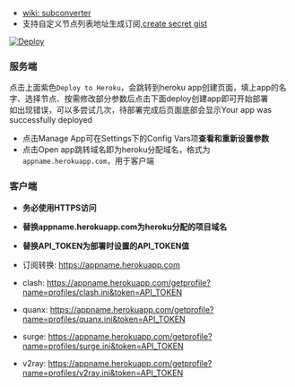 * [wiki: subconverter](https://github.com/tindy2013/subconverter)  
* 支持自定义节点列表地址生成订阅,[create secret gist](https://gist.github.com/)  
  
[![Deploy](https://www.herokucdn.com/deploy/button.png)](https://dashboard.heroku.com/new?template=https://github.com/mixool/subconverterku)  
  
### 服务端
点击上面紫色`Deploy to Heroku`，会跳转到heroku app创建页面，填上app的名字、选择节点、按需修改部分参数后点击下面deploy创建app即可开始部署  
如出现错误，可以多尝试几次，待部署完成后页面底部会显示Your app was successfully deployed  
  * 点击Manage App可在Settings下的Config Vars项**查看和重新设置参数**  
  * 点击Open app跳转域名即为heroku分配域名，格式为`appname.herokuapp.com`，用于客户端  
  
### 客户端
* **务必使用HTTPS访问**  
* **替换appname.herokuapp.com为heroku分配的项目域名**  
* **替换API_TOKEN为部署时设置的API_TOKEN值**  
  
* 订阅转换: https://appname.herokuapp.com
* clash: https://appname.herokuapp.com/getprofile?name=profiles/clash.ini&token=API_TOKEN
* quanx: https://appname.herokuapp.com/getprofile?name=profiles/quanx.ini&token=API_TOKEN
* surge: https://appname.herokuapp.com/getprofile?name=profiles/surge.ini&token=API_TOKEN
* v2ray: https://appname.herokuapp.com/getprofile?name=profiles/v2ray.ini&token=API_TOKEN
